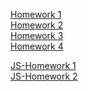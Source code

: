 [Homework 1](https://oleksiydonets.github.io/genius-homework/Homework-1)<br>
[Homework 2](https://oleksiydonets.github.io/genius-homework/Homework-2)<br>
[Homework 3](https://oleksiydonets.github.io/genius-homework/Homework-3)<br>
[Homework 4](https://oleksiydonets.github.io/genius-homework/Homework-4)<br>

[JS-Homework 1](https://oleksiydonets.github.io/genius-homework/JS-Homework-1)<br>
[JS-Homework 2](https://oleksiydonets.github.io/genius-homework/JS-Homework-2)<br>
